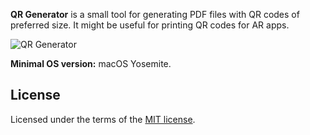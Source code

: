 **QR Generator** is a small tool for generating PDF files with QR codes of preferred size. It might be useful for printing QR codes for AR apps.

![QR Generator](https://github.com/eugenebokhan/QR-Generator/raw/master/Media/QR%20Generator.png)

**Minimal OS version:** macOS Yosemite.

## License

Licensed under the terms of the [MIT license](LICENSE.txt).
